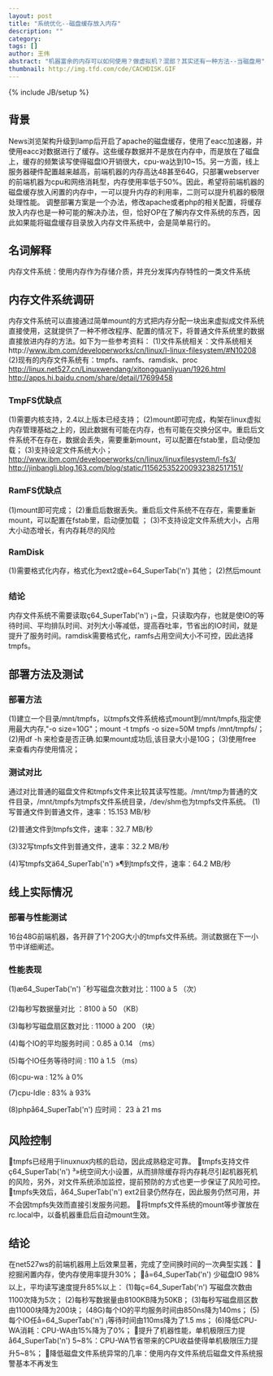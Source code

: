 ```yaml
---
layout: post
title: "系统优化--磁盘缓存放入内存"
description: ""
category: 
tags: []
author: 王伟
abstract: "机器富余的内存可以如何使用？做虚拟机？混部？其实还有一种方法--当磁盘用"
thumbnail: http://img.tfd.com/cde/CACHDISK.GIF
---
```

{% include JB/setup %}

## 背景
News浏览架构升级到lamp后开启了apache的磁盘缓存，使用了eacc加速器，并使用eacc对数据进行了缓存。这些缓存数据并不是放在内存中，而是放在了磁盘上，缓存的频繁读写使得磁盘IO开销很大，cpu-wa达到10~15。另一方面，线上服务器硬件配置越来越高，前端机器的内存高达48甚至64G，只部署webserver的前端机器为cpu和网络消耗型，内存使用率低于50%。因此，希望将前端机器的磁盘缓存放入闲置的内存中，一可以提升内存的利用率，二则可以提升机器的极限处理性能。
调整部署方案是一个办法，修改apache或者php的相关配置，将缓存放入内存也是一种可能的解决办法，但，恰好OP在了解内存文件系统的东西，因此如果能将磁盘缓存目录放入内存文件系统中，会是简单易行的。

## 名词解释
内存文件系统：使用内存作为存储介质，并充分发挥内存特性的一类文件系统

## 内存文件系统调研
内存文件系统可以直接通过简单mount的方式把内存分配一块出来虚拟成文件系统直接使用，这就提供了一种不修改程序、配置的情况下，将普通文件系统里的数据直接放进内存的方法。如下为一些参考资料：
(1)文件系统相关：文件系统相关http://www.ibm.com/developerworks/cn/linux/l-linux-filesystem/#N10208 
(2)现有的内存文件系统有：tmpfs、ramfs、ramdisk、proc
http://linux.net527.cn/Linuxwendang/xitongguanliyuan/1926.html 
http://apps.hi.baidu.cnom/share/detail/17699458 

### TmpFS优缺点
(1)需要内核支持，2.4以上版本已经支持；
(2)mount即可完成，构架在linux虚拟内存管理基础之上的，因此数据有可能在内存，也有可能在交换分区中。重启后文件系统不在存在，数据会丢失，需要重新mount，可以配置在fstab里，启动便加载；
(3)支持设定文件系统大小；
http://www.ibm.com/developerworks/cn/linux/linuxfilesystem/l-fs3/
http://jinbangli.blog.163.com/blog/static/115625352200932382517151/ 

### RamFS优缺点
(1)mount即可完成；
(2)重启后数据丢失。重启后文件系统不在存在，需要重新mount，可以配置在fstab里，启动便加载
；
(3)不支持设定文件系统大小，占用大小动态增长，有内存耗尽的风险

### RamDisk
(1)需要格式化内存，格式化为ext2或è=<SNR>64_SuperTab('n')
其他；
(2)然后mount

### 结论
内存文件系统不需要读取ç<SNR>64_SuperTab('n')
¡¬盘，只读取内存，也就是使IO的等待时间、平均排队时间、对列大小等减低，提高吞吐率，节省出的IO时间，就是提升了服务时间。ramdisk需要格式化，ramfs占用空间大小不可控，因此选择tmpfs。

## 部署方法及测试

### 部署方法
(1)建立一个目录/mnt/tmpfs，以tmpfs文件系统格式mount到/mnt/tmpfs,指定使用最大内存,"-o
size=10G"；mount -t tmpfs -o size=50M tmpfs /mnt/tmpfs/；
(2)用df -h 来检查是否正确.如果mount成功后,该目录大小是10G；
(3)使用free 来查看内存使用情况；

### 测试对比
通过对比普通的磁盘文件和tmpfs文件来比较其读写性能。/mnt/tmp为普通的文件目录，/mnt/tmpfs为tmpfs文件系统目录，/dev/shm也为tmpfs文件系统。
(1)写普通文件到普通文件，速率：15.153 MB/秒
 
(2)普通文件到tmpfs文件，速率：32.7 MB/秒
 
(3)32写tmpfs文件到普通文件，速率：32.2 MB/秒
 
(4)写tmpfs文ä<SNR>64_SuperTab('n')
»¶到tmpfs文件，速率：64.2 MB/秒
 
## 线上实际情况

### 部署与性能测试
16台48G前端机器，各开辟了1个20G大小的tmpfs文件系统。测试数据在下一小节中详细阐述。

### 性能表现
(1)æ<SNR>64_SuperTab('n')
¯秒写磁盘次数对比：1100 à  5 （次）
 
(2)每秒写数据量对比 ：8100 à  50 （KB） 
 
(3)每秒写磁盘扇区数对比 :  11000 à  200 （块）
 
(4)每个IO的平均服务时间：0.85   à  0.14 （ms）
 
(5)每个IO任务等待时间  : 110 à  1.5 （ms）
 
(6)cpu-wa  :  12% à 0%
 
(7)cpu-Idle  : 83% à 93% 
 
(8)phpå<SNR>64_SuperTab('n')
    应时间：  23  à  21 ms
 
## 风险控制
tmpfs已经用于linuxnux内核的启动，因此成熟稳定可靠。
tmpfs支持文件ç<SNR>64_SuperTab('n')
³»统空间大小设置，从而排除缓存将内存耗尽引起机器死机的风险，另外，对文件系统添加监控，提前预防的方式也更一步保证了风险可控。
tmpfs失效后，å<SNR>64_SuperTab('n')
ext2目录仍然存在，因此服务仍然可用，并不会因tmpfs失效而直接引发服务问题。
将tmpfs文件系统的mount等步骤放在rc.local中，以备机器重启后自动mount生效。

## 结论
在net527ws的前端机器用上后效果显著，完成了空间换时间的一次典型实践：
挖掘闲置内存，使内存使用率提升30%；
å=<SNR>64_SuperTab('n')
  少磁盘IO 98%以上，平均读写速度提升85%以上：
(1)每ç=<SNR>64_SuperTab('n')
写磁盘次数由1100次降为5次；
(2)每秒写数据量由8100KB降为50KB；
(3)每秒写磁盘扇区数由11000块降为200块；
(48G)每个IO的平均服务时间由850ns降为140ms；
(5)每个IO任å=<SNR>64_SuperTab('n')
  ¡等待时间由110ms降为了1.5 ms；
(6)降低CPU-WA消耗：CPU-WA由15%降为了0%；
提升了机器性能，单机极限压力提å<SNR>64_SuperTab('n')
5~8%：CPU-WA节省带来的CPU收益使得单机极限压力提升5~8%；
降低磁盘文件系统异常的几率：使用内存文件系统后磁盘文件系统报警基本不再发生

